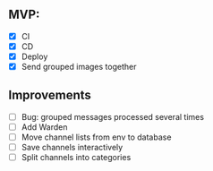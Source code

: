 ## MVP:
- [x] CI
- [x] CD
- [x] Deploy
- [x] Send grouped images together

## Improvements
- [ ] Bug: grouped messages processed several times
- [ ] Add Warden
- [ ] Move channel lists from env to database
- [ ] Save channels interactively
- [ ] Split channels into categories
